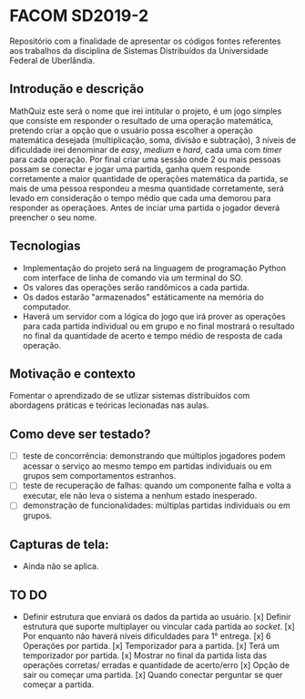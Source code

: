 # FACOM SD2019-2
Repositório com a finalidade de apresentar os códigos fontes referentes aos trabalhos da disciplina de Sistemas Distribuídos da Universidade Federal de Uberlândia.

## Introdução e descrição

  MathQuiz este será o nome que irei intitular o projeto, é um jogo simples que consiste em responder o resultado de uma operação matemática, pretendo criar a opção que o usuário possa escolher a operação matemática desejada (multiplicação, soma, divisão e subtração), 3 níveis de dificuldade irei denominar de _easy_, _medium_ e _hard_,  cada uma com _timer_  para cada operação. Por final criar uma sessão onde 2 ou mais pessoas possam se conectar e jogar uma partida, ganha quem responde corretamente a maior quantidade de operações matemática da partida, se mais de uma pessoa respondeu a mesma quantidade corretamente, será levado em consideração o tempo médio que cada uma demorou para responder as operaçãoes. 
  Antes de inciar uma partida o jogador deverá preencher o seu nome.

## Tecnologias

- Implementação do projeto será na linguagem de programação Python com interface de linha de comando via um terminal do SO.
- Os valores das operações serão randômicos a cada partida.
- Os dados estarão "armazenados" estáticamente na memória do computador.
- Haverá um servidor com a lógica do jogo que irá prover as operações para cada partida individual ou em grupo e no final mostrará o resultado no final da quantidade de acerto e tempo médio de resposta de cada operação.
  
## Motivação e contexto

  Fomentar o aprendizado de se utlizar sistemas distribuídos com abordagens práticas e teóricas lecionadas nas aulas.
  
## Como deve ser testado?

- [ ] teste de concorrência: demonstrando que múltiplos jogadores podem acessar o serviço ao mesmo tempo em partidas individuais ou em grupos sem comportamentos estranhos.
- [ ] teste de recuperação de falhas: quando um componente falha e volta a executar, ele não leva o sistema a nenhum estado inesperado.
- [ ] demonstração de funcionalidades: múltiplas partidas individuais ou em grupos.

## Capturas de tela:

- Ainda não se aplica.

## TO DO

- Definir estrutura que enviará os dados da partida ao usuário.
[x] Definir estrutura que suporte multiplayer ou vincular cada partida ao _socket_.
[x] Por enquanto não haverá níveis dificuldades para 1° entrega.
[x] 6 Operações por partida.
[x] Temporizador para a partida.
[x] Terá um temporizador por partida.
[x] Mostrar no final da partida lista das operações corretas/ erradas e quantidade de acerto/erro
[x] Opção de sair ou começar uma partida.
[x] Quando conectar perguntar se quer começar a partida.
